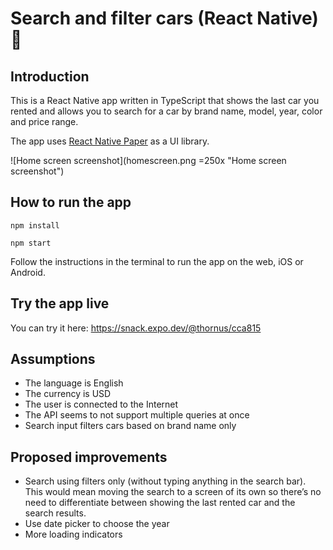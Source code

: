 # Search and filter cars (React Native) 🚗
## Introduction
This is a React Native app written in TypeScript that shows the last car you rented and allows you to search for a car by brand name, model, year, color and price range.

The app uses [React Native Paper](https://github.com/callstack/react-native-paper) as a UI library.

![Home screen screenshot](homescreen.png =250x "Home screen screenshot")

## How to run the app
`npm install`

`npm start`

Follow the instructions in the terminal to run the app on the web, iOS or Android.

## Try the app live
You can try it here: https://snack.expo.dev/@thornus/cca815

## Assumptions

- The language is English
- The currency is USD
- The user is connected to the Internet
- The API seems to not support multiple queries at once
- Search input filters cars based on brand name only

## Proposed improvements
- Search using filters only (without typing anything in the search bar). This would mean moving the search to a screen of its own so there’s no need to differentiate between showing the last rented car and the search results.
- Use date picker to choose the year
- More loading indicators






